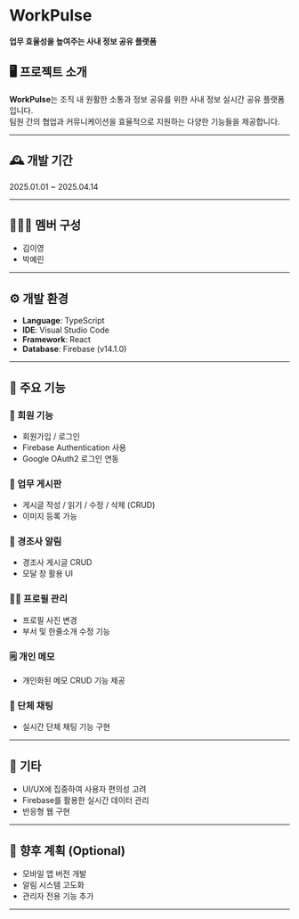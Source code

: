 # WorkPulse

**업무 효율성을 높여주는 사내 정보 공유 플랫폼**

## 🖥️ 프로젝트 소개

**WorkPulse**는 조직 내 원활한 소통과 정보 공유를 위한 사내 정보 실시간 공유 플랫폼입니다.  
팀원 간의 협업과 커뮤니케이션을 효율적으로 지원하는 다양한 기능들을 제공합니다.

---

## 🕰️ 개발 기간

2025.01.01 ~ 2025.04.14

---

## 🧑‍🤝‍🧑 멤버 구성

- 김이영  
- 박예린

---

## ⚙️ 개발 환경

- **Language**: TypeScript  
- **IDE**: Visual Studio Code  
- **Framework**: React  
- **Database**: Firebase (v14.1.0)

---

## 📌 주요 기능

### 🔐 회원 기능
- 회원가입 / 로그인
- Firebase Authentication 사용
- Google OAuth2 로그인 연동

### 📝 업무 게시판
- 게시글 작성 / 읽기 / 수정 / 삭제 (CRUD)
- 이미지 등록 가능

### 🎉 경조사 알림
- 경조사 게시글 CRUD
- 모달 창 활용 UI

### 🙋‍♂️ 프로필 관리
- 프로필 사진 변경
- 부서 및 한줄소개 수정 기능

### 🗒️ 개인 메모
- 개인화된 메모 CRUD 기능 제공

### 💬 단체 채팅
- 실시간 단체 채팅 기능 구현

---

## 📎 기타

- UI/UX에 집중하여 사용자 편의성 고려
- Firebase를 활용한 실시간 데이터 관리
- 반응형 웹 구현

---

## 🏁 향후 계획 (Optional)

- 모바일 앱 버전 개발
- 알림 시스템 고도화
- 관리자 전용 기능 추가

---

